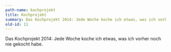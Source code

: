 ```yaml
---
path-name: kochprojekt
title: Kochprojekt
summary: Das Kochprojekt 2014: Jede Woche koche ich etwas, was ich vorher noch nie gekocht habe.
old-id: 11
---
```


Das Kochprojekt 2014: Jede Woche koche ich etwas, was ich vorher noch nie gekocht habe.
